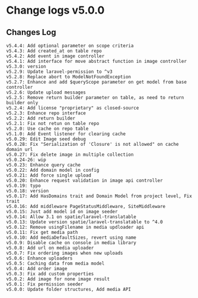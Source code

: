 # Change logs v5.0.0


## Changes Log 
    v5.4.4: Add optional parameter on scope criteria
    v5.4.3: Add created_at on table repo 
    v5.4.2: Add event in image controller
    v5.4.1: Add interface for move abstract function in image controller
    v5.3.0: version
    v5.2.9: Update laravel-permission to ^v3
    v5.2.8: Replace abort to ModelNotFoundException
    v5.2.7: Enhance and add $queryScope parameter on get model from base controller
    v5.2.6: Update upload messages
    v5.2.5: Remove return builder parameter on table, as need to return builder only
    v5.2.4: Add license "proprietary" as closed-source
    v5.2.3: Enhance repo interface 
    v5.2.2: Add return builder
    v5.2.1: Fix not retun on table repo
    v5.2.0: Use cache on repo table
    v5.1.0: Add Event listener for clearing cache
    v5.0.29: Edit Image seed debug
    v5.0.28: Fix "Serialization of 'Closure' is not allowed" on cache domain url
    v5.0.27: Fix delete image in multiple collection
    v5.0.24-26: wip
    v5.0.23: Enhance query cache 
    v5.0.22: Add domain model in config
    v5.0.21: Add force single upload
    v5.0.20: Enhance request validation in image api controller
    v5.0.19: typo
    v5.0.18: version
    v5.0.17: Add HasDomains trait and Domain Model from project level, Fix trait
    v5.0.16: Add middleware PageStatusMiddleware, SiteMiddleware
    v5.0.15: Just add model id on image seeder 
    v5.0.14: Allow 3.1 on spatie/laravel-translatable
    v5.0.13: Update version spatie/laravel-translatable to ^4.0
    v5.0.12: Remove usingFilename in media updloader api
    v5.0.11: Fix get media path
    v5.0.10: Add mediaDefaultSizes, revert using name
    v5.0.9: Disable cache on console in media library
    v5.0.8: Add url on media uploader
    v5.0.7: Fix ordering images when new uploads
    v5.0.6: Enhance uploaders
    v5.0.5: Caching data from media model
    v5.0.4: Add order image 
    v5.0.3: Fix add custom properties
    v5.0.2: Add image for none image result
    v5.0.1: Fix permission seeder
    v5.0.0: Update folder structures, Add media API
